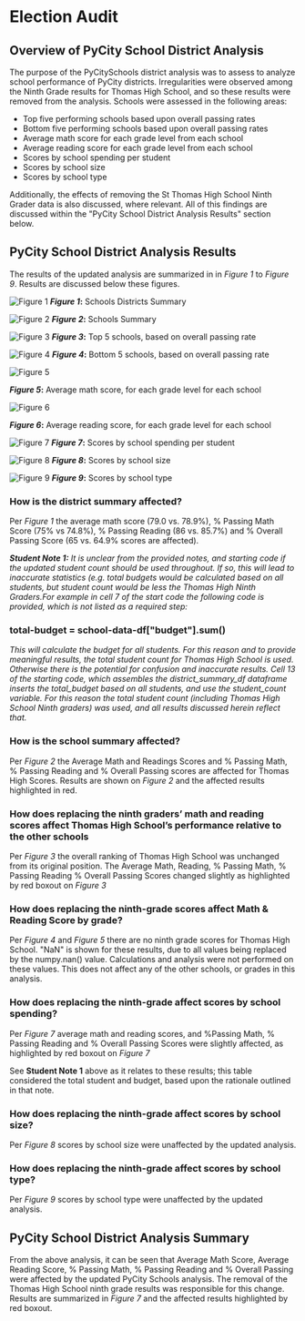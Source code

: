 # Election Audit

## **Overview of PyCity School District Analysis**
The purpose of the PyCitySchools district analysis was to assess to analyze school performance of PyCity districts. Irregularities were observed among the Ninth Grade results for Thomas High School, and so these results were removed from the analysis. Schools were assessed in the following areas:
	
*  Top five performing schools based upon overall passing rates
*  Bottom five performing schools based upon overall passing rates
*  Average math score for each grade level from each school
*  Average reading score for each grade level from each school
*  Scores by school spending per student
*  Scores by school size
*  Scores by school type

Additionally, the effects of removing the St Thomas High School Ninth Grader data is also discussed, where relevant. All of this findings are discussed within the "PyCity School District Analysis Results" section below.

## **PyCity School District Analysis Results**

The results of the updated analysis are summarized in in *Figure 1* to *Figure 9*. Results are discussed below these figures.

![Figure 1](https://github.com/CR-HSDC/School_District_Analysis/blob/main/resources/1_FinalDistrictSummary.png)
**_Figure 1_:** Schools Districts Summary

![Figure 2](https://github.com/CR-HSDC/School_District_Analysis/blob/main/resources/2_FinalSchoolSummary.png)
**_Figure 2_:** Schools Summary

![Figure 3](https://github.com/CR-HSDC/School_District_Analysis/blob/main/resources/3_FinalTopFive.png)
**_Figure 3_:** Top 5 schools, based on overall passing rate

![Figure 4](https://github.com/CR-HSDC/School_District_Analysis/blob/main/resources/4_FinalBottomFive.png)
**_Figure 4_:** Bottom 5 schools, based on overall passing rate

![Figure 5](https://github.com/CR-HSDC/School_District_Analysis/blob/main/resources/5_AverageMath.png)

**_Figure 5_:** Average math score, for each grade level for each school

![Figure 6](https://github.com/CR-HSDC/School_District_Analysis/blob/main/resources/6_AverageReading.png)

**_Figure 6_:** Average reading score, for each grade level for each school

![Figure 7](https://github.com/CR-HSDC/School_District_Analysis/blob/main/resources/7_FinalScoreBySchoolSpending.png)
**_Figure 7_:** Scores by school spending per student

![Figure 8](https://github.com/CR-HSDC/School_District_Analysis/blob/main/resources/8_FinalScoreBySchoolSize.png)
**_Figure 8_:** Scores by school size

![Figure 9](https://github.com/CR-HSDC/School_District_Analysis/blob/main/resources/9_FinalScoreBySchoolType.png)
**_Figure 9_:** Scores by school type


### **How is the district summary affected?**

Per *Figure 1* the average math score (79.0 vs. 78.9%), % Passing Math Score (75% vs 74.8%), % Passing Reading (86 vs. 85.7%) and % Overall Passing Score (65 vs. 64.9% scores are affected).

***Student Note 1:***  *It is unclear from the provided notes, and starting code if the updated student count should be used throughout. If so, this will lead to inaccurate statistics (e.g. total budgets would be calculated based on all students, but student count would be less the Thomas High Ninth Graders.For example in cell 7 of the start code the following code is provided, which is not listed as a required step:*

### **total-budget = school-data-df["budget"].sum()**

*This will calculate the budget for all students. For this reason and to provide meaningful results, the total student count for Thomas High School is used. Otherwise there is the potential for confusion and inaccurate results. Cell 13 of the starting code, which assembles the district_summary_df dataframe inserts the total_budget based on all students, and use the student_count variable. For this reason the total student count (including Thomas High School Ninth graders) was used, and all results discussed herein reflect that.*

### **How is the school summary affected?**

Per *Figure 2* the Average Math and Readings Scores and % Passing Math, % Passing Reading and % Overall Passing scores are affected for Thomas High Scores. Results are shown on *Figure 2* and the affected results highlighted in red.

### **How does replacing the ninth graders’ math and reading scores affect Thomas High School’s performance relative to the other schools**

Per *Figure 3* the overall ranking of Thomas High School was unchanged from its original position. The Average Math, Reading, % Passing Math, % Passing Reading % Overall Passing Scores changed slightly as highlighted by red boxout on *Figure 3*

### **How does replacing the ninth-grade scores affect Math & Reading Score by grade?**

Per *Figure 4* and *Figure 5* there are no ninth grade scores for Thomas High School. "NaN" is shown for these results, due to all values being replaced by the numpy.nan() value. Calculations and analysis were not performed on these values.
This does not affect any of the other schools, or grades in this analysis.

### **How does replacing the ninth-grade affect scores by school spending?**

Per *Figure 7* average math and reading scores, and %Passing Math, % Passing Reading and % Overall Passing Scores were slightly affected, as highlighted by red boxout on *Figure 7*

See **Student Note 1** above as it relates to these results; this table considered the total student and budget, based upon the rationale outlined in that note.

### **How does replacing the ninth-grade affect scores by school size?**

Per *Figure 8* scores by school size were unaffected by the updated analysis.

### **How does replacing the ninth-grade affect scores by school type?**

Per *Figure 9* scores by school type were unaffected by the updated analysis.


## **PyCity School District Analysis Summary**

From the above analysis, it can be seen that Average Math Score, Average Reading Score, % Passing Math, % Passing Reading and % Overall Passing were affected by the updated PyCity Schools analysis. The removal of the Thomas High School ninth grade results was responsible for this change. Results are summarized in *Figure 7* and the affected results highlighted by red boxout.
	






